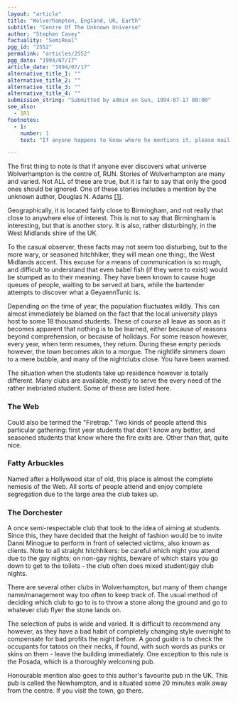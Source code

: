 ```yaml
---
layout: "article"
title: "Wolverhampton, England, UK, Earth"
subtitle: "Centre Of The Unknown Universe"
author: "Stephen Casey"
factuality: "SemiReal"
pgg_id: "2S52"
permalink: "articles/2S52"
pgg_date: "1994/07/17"
article_date: "1994/07/17"
alternative_title_1: ""
alternative_title_2: ""
alternative_title_3: ""
alternative_title_4: ""
submission_string: "Submitted by admin on Sun, 1994-07-17 00:00"
see_also:
  - 1R1
footnotes: 
  - 1:
    number: 1
    text: "If anyone happens to know where he mentions it, please mail me! I think it was on a right hand page of a paperback copy."

---
```

<div>
<p>The first thing to note is that if anyone ever discovers what universe Wolverhampton is the centre of, RUN. Stories of Wolverhampton are many and varied. Not ALL of these are true, but it is fair to say that only the good ones should be ignored. One of these stories includes a mention by the unknown author, Douglas N. Adams <a href="#footnote-body.1" name="footnote-link.1" class="footnote-link">[1]</a>.</p>
<p>Geographically, it is located fairly close to Birmingham, and not really that close to anywhere else of interest. This is not to say that Birmingham is interesting, but that is another story. It is also, rather disturbingly, in the West Midlands shire of the UK.</p>
<p>To the casual observer, these facts may not seem too disturbing, but to the more wary, or seasoned hitchhiker, they will mean one thing:, the West Midlands accent. This excuse for a means of communication is so rough, and difficult to understand that even babel fish (if they were to exist) would be stumped as to their meaning. They have been known to cause huge queues of people, waiting to be served at bars, while the bartender attempts to discover what a GeyaennTunic is.</p>
<p>Depending on the time of year, the population fluctuates wildly. This can almost immediately be blamed on the fact that the local university plays host to some 18 thousand students. These of course all leave as soon as it becomes apparent that nothing is to be learned, either because of reasons beyond comprehension, or because of holidays. For some reason however, every year, when term resumes, they return. During these empty periods however, the town becomes akin to a morgue. The nightlife simmers down to a mere bubble, and many of the nightclubs close. You have been warned.</p>
<p>The situation when the students take up residence however is totally different. Many clubs are available, mostly to serve the every need of the rather inebriated student. Some of these are listed here.</p>
<h3>The Web</h3>
<p>Could also be termed the "Firetrap." Two kinds of people attend this particular gathering: first year students that don't know any better, and seasoned students that know where the fire exits are. Other than that, quite nice.</p>
<h3>Fatty Arbuckles</h3>
<p>Named after a Hollywood star of old, this place is almost the complete nemesis of the Web. All sorts of people attend and enjoy complete segregation due to the large area the club takes up.</p>
<h3>The Dorchester</h3>
<p>A once semi-respectable club that took to the idea of aiming at students. Since this, they have decided that the height of fashion would be to invite Danni Minogue to perform in front of selected victims, also known as clients. Note to all straight hitchhikers: be careful which night you attend due to the gay nights; on non-gay nights, beware of which stairs you go down to get to the toilets - the club often does mixed student/gay club nights.</p>
<p>There are several other clubs in Wolverhampton, but many of them change name/management way too often to keep track of. The usual method of deciding which club to go to is to throw a stone along the ground and go to whatever club flyer the stone lands on.</p>
<p>The selection of pubs is wide and varied. It is difficult to recommend any however, as they have a bad habit of completely changing style overnight to compensate for bad profits the night before. A good guide is to check the occupants for tatoos on their necks, if found, with such words as punks or skins on them - leave the building immediately. One exception to this rule is the Posada, which is a thoroughly welcoming pub.</p>
<p>Honourable mention also goes to this author's favourite pub in the UK. This pub is called the Newhampton, and is situated some 20 minutes walk away from the centre. If you visit the town, go there.</p>
</div>
